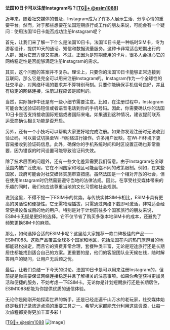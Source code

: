 **法国10日卡可以注册Instagram吗？[[TG💪+ @esim1088](https://t.me/s/esim1088)]**

近年来，随着社交媒体的普及，Instagram成为了许多人展示生活、分享心情的重要平台。然而，对于那些想要在法国短期旅行或工作的朋友来说，可能会有一个疑问：使用法国10日卡能否成功注册Instagram呢？

首先，让我们来了解一下什么是法国10日卡。法国10日卡是一种临时SIM卡，专为游客设计，提供10天的通话、短信和数据流量服务。这种卡非常适合短期出行的人群，因为它既方便又实惠。不过，正因为是短期使用的卡片，很多人会担心它的网络稳定性是否能够满足注册Instagram的需求。

其实，这个问题的答案并不复杂。理论上，只要你的法国10日卡能够正常连接到互联网，那么它是完全可以用来注册Instagram的。Instagram作为一个全球性的社交平台，对网络环境的要求并不算特别苛刻。只要你能确保手机信号良好，并且有稳定的网络连接，注册过程应该是顺利的。

当然，实际操作中还是有一些小细节需要注意。比如，在注册过程中，Instagram可能会发送验证码短信或者语音电话到你的手机号码。因此，你需要确认你的法国10日卡是否支持接收国际短信或者国际来电。如果遇到这种情况，建议提前联系运营商确认相关功能是否开启。

另外，还有一个小技巧可以帮助大家更好地完成注册。如果你发现注册时无法收到验证码，可以尝试切换至Wi-Fi网络进行操作。许多用户反映，在Wi-Fi环境下更容易接收到验证码信息。此外，确保你的手机系统时间和时区设置正确也非常重要，因为错误的时间设置可能导致验证码失效。

除了技术层面的问题外，还有一些文化差异需要我们留意。由于Instagram在全球范围内被广泛使用，它在不同国家和地区可能面临不同的政策限制。例如，在某些国家，政府可能会对社交媒体实施审查措施。虽然法国是一个相对开放的社会，但在使用Instagram时仍然需要遵守当地的法律法规。因此，在享受社交媒体带来的乐趣的同时，我们也应该尊重当地的文化习惯和社会规则。

说到这里，不得不提一下ESIM卡的优势。与传统实体SIM卡相比，ESIM卡具有更高的灵活性和便捷性。它无需物理插拔，只需通过网络下载即可激活，非常适合经常更换设备或目的地的用户。特别是对于计划前往多个国家旅行的朋友来说，ESIM卡无疑是更好的选择。它不仅节省了购买多张本地SIM卡的成本，还避免了频繁更换SIM卡的麻烦。

那么，如何选择合适的ESIM卡呢？这里给大家推荐一款口碑极佳的产品——ESIM1088。这款产品覆盖全球多个国家和地区，包括法国在内的热门旅游目的地都能轻松搞定。而且它的资费非常合理，套餐种类丰富，无论是短途旅行还是长期居住都能找到适合自己的方案。更重要的是，他们的客服团队全天候在线，随时解答用户的疑问，让用户无后顾之忧。

最后，让我们总结一下今天的讨论。法国10日卡是可以用来注册Instagram的，但前提是你需要保证网络连接稳定并且了解相关的注意事项。如果你希望获得更加灵活和便捷的服务，不妨考虑一下ESIM卡。无论你是计划短期旅行还是长期居住，ESIM1088都能为你提供优质的通信体验。

无论你是刚刚开始探索世界的新手，还是已经走遍千山万水的老玩家，社交媒体始终是我们记录旅途点滴的重要工具之一。希望大家都能充分利用这些资源，让每一次旅程都变得更加丰富多彩！

[[TG💪+ @esim1088](https://t.me/s/esim1088) ![Image](https://i.postimg.cc/4NQfJmqS/Snipaste-2025-05-13-00-14-12.png)]
